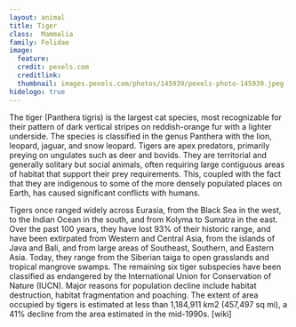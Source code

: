 ```yaml
---
layout: animal
title: Tiger
class: 	Mammalia
family: Felidae
image:
  feature:
  credit: pexels.com
  creditlink:
  thumbnail: images.pexels.com/photos/145939/pexels-photo-145939.jpeg
hidelogo: true  
---
```


The tiger (Panthera tigris) is the largest cat species, most recognizable for their pattern of dark vertical stripes on reddish-orange fur with a lighter underside. The species is classified in the genus Panthera with the lion, leopard, jaguar, and snow leopard. Tigers are apex predators, primarily preying on ungulates such as deer and bovids. They are territorial and generally solitary but social animals, often requiring large contiguous areas of habitat that support their prey requirements. This, coupled with the fact that they are indigenous to some of the more densely populated places on Earth, has caused significant conflicts with humans.

Tigers once ranged widely across Eurasia, from the Black Sea in the west, to the Indian Ocean in the south, and from Kolyma to Sumatra in the east. Over the past 100 years, they have lost 93% of their historic range, and have been extirpated from Western and Central Asia, from the islands of Java and Bali, and from large areas of Southeast, Southern, and Eastern Asia. Today, they range from the Siberian taiga to open grasslands and tropical mangrove swamps. The remaining six tiger subspecies have been classified as endangered by the International Union for Conservation of Nature (IUCN). Major reasons for population decline include habitat destruction, habitat fragmentation and poaching. The extent of area occupied by tigers is estimated at less than 1,184,911 km2 (457,497 sq mi), a 41% decline from the area estimated in the mid-1990s. [wiki]